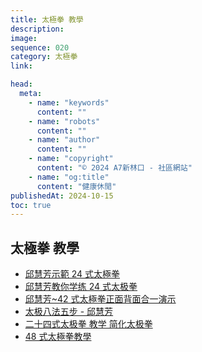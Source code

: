 ```yaml
---
title: 太極拳 教學
description:
image:
sequence: 020
category: 太極拳
link:

head:
  meta:
    - name: "keywords"
      content: ""
    - name: "robots"
      content: ""
    - name: "author"
      content: ""
    - name: "copyright"
      content: "© 2024 A7新林口 - 社區網站"
    - name: "og:title"
      content: "健康休閒"
publishedAt: 2024-10-15
toc: true
---
```


## 太極拳 教學

- <a href="https://www.youtube.com/watch?v=uh7Jd4PIiNQ&t=114s">邱慧芳示範 24 式太極拳</a>
- <a href="https://www.youtube.com/watch?v=ttfiBGYZCpw">邱慧芳教你学练 24 式太极拳</a>
- <a href="https://www.youtube.com/watch?v=Thz2ccN8B-I">邱慧芳~42 式太極拳正面背面合一演示</a>
- <a href="https://www.youtube.com/watch?v=cvTtzNWMlvQ">太极八法五步 - 邱慧芳</a>
- <a href="https://www.youtube.com/playlist?list=PLEV1zx7w0BlCAJOqHLjAwhZySTmI-0RSK">二十四式太极拳 教学 简化太极拳</a>
- <a href="https://www.youtube.com/playlist?list=PLvOAafcr6MSx6AAg87F7grj53mRhDg9NK">48 式太極拳教學</a>
